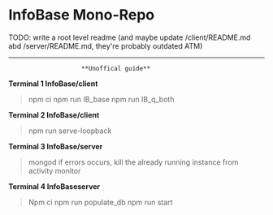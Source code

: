 # InfoBase Mono-Repo

TODO: write a root level readme (and maybe update /client/README.md abd /server/README.md, they're probably outdated ATM)

-------------------------------------------------------------------------------------------------------------------------------
						**Unoffical guide**

**Terminal 1    InfoBase/client**
> npm ci
> npm run IB_base
> npm run IB_q_both

**Terminal 2    InfoBase/client**
> npm run serve-loopback

**Terminal 3    InfoBase/server**
> mongod
	if errors occurs, kill the already running instance from activity monitor
		
**Terminal 4    InfoBaseserver**
> Npm ci
> npm run populate_db
> npm run start 
